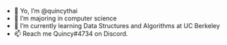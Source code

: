 - 👋 Yo, I’m @quincythai
- 👀 I’m majoring in computer science
- 🌱 I’m currently learning Data Structures and Algorithms at UC Berkeley
- 📫 Reach me Quincy#4734 on Discord.

<!---
quincythai/quincythai is a ✨ special ✨ repository because its `README.md` (this file) appears on your GitHub profile.
You can click the Preview link to take a look at your changes.
--->
